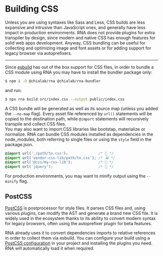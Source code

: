 # Building CSS

Unless you are using syntaxes like Sass and Less, CSS builds are less expansive and intrusive than JavaScript ones, and generally have less impact in production environments. RNA does not provide plugins for extra transpiler by design, since modern and native CSS has enough features for solid web apps development. Anyway, CSS bundling can be useful for collecting and optimizing image and font assets or for adding support for legacy browser via autoprefixers.

---

Since [esbuild](https://esbuild.github.io/) has out of the box support for CSS files, in order to bundle a CSS module using RNA you may have to install the bundler package only:

```sh
$ npm i -D @chialab/rna @chialab/rna-bundler
```

and run:

```sh
$ npx rna build src/index.css --output public/index.css
```

A CSS bundle will be generated as well as its source map (unless you added the `--no-map` flag). Every asset file referenced by `url()` statements will be copied to the destination path, while `@import` statements will recursively transpile and collect CSS files.  
You may also want to import CSS libraries like bootstap, materialize or normalize. RNA can bundle CSS modules installed as dependencies in the node_modules, both referring to single files or using the `style` field in the package.json.

```css
@import url('./path/to.css');              /* 🙂 */
@import url('vendor-css-lib/path/to.css'); /* 😁 */
@import url('@css/my-css-lib');            /* 🤩 */
@import url('jquery');                     /* 🤕 */
```

For production environments, you may want to minify output using the `--minify` flag.

## PostCSS

[PostCSS](https://postcss.org/) is postprocessor for style files. It parses CSS files and, using various plugins, can modify the AST and generate a brand new CSS file. It is widely used in the ecosystem thanks to its ability to convert modern syntax for legacy browsers, often using the autoprefixer plugin for beta features.

RNA already uses it to convert dependencies imports to relative references in order to collect them via esbuild. You can configure your build using a [PostCSS configuration](https://github.com/postcss/postcss-load-config) in your project and installing the plugins you need. RNA will automatically load it when required.
